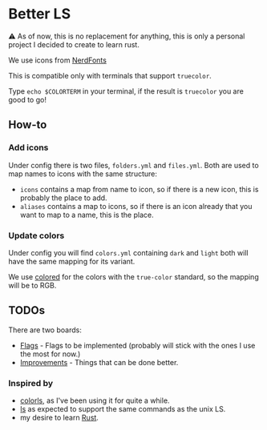 # Better LS

⚠️ As of now, this is no replacement for anything, this is only a personal project I decided to create to learn rust.

We use icons from [NerdFonts](https://www.nerdfonts.com/cheat-sheet)

This is compatible only with terminals that support `truecolor`.

Type `echo $COLORTERM` in your terminal, if the result is `truecolor` you are good to go!

## How-to

### Add icons

Under config there is two files, `folders.yml` and `files.yml`. Both are used to map names to icons with the same structure:

- `icons` contains a map from name to icon, so if there is a new icon, this is probably the place to add.
- `aliases` contains a map to icons, so if there is an icon already that you want to map to a name, this is the place.

### Update colors

Under config you will find `colors.yml` containing `dark` and `light` both will have the same mapping for its variant.

We use [colored](https://docs.rs/colored/2.0.0/colored/) for the colors with the `true-color` standard, so the mapping will be to RGB.

## TODOs

There are two boards:

- [Flags](https://github.com/users/marlomgirardi/projects/3/views/1) - Flags to be implemented (probably will stick with the ones I use the most for now.)
- [Improvements](https://github.com/users/marlomgirardi/projects/4/views/1) - Things that can be done better.

### Inspired by

- [colorls](https://github.com/athityakumar/colorls), as I've been using it for quite a while.
- [ls](https://man7.org/linux/man-pages/man1/ls.1.html) as expected to support the same commands as the unix LS.
- my desire to learn [Rust](https://doc.rust-lang.org/book/).
